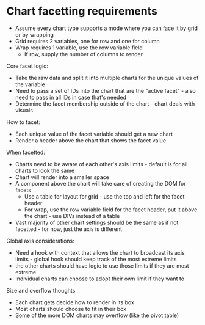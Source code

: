 # Chart facetting requirements

- Assume every chart type supports a mode where you can face it by grid or by wrapping
- Grid requires 2 variables, one for row and one for column
- Wrap requires 1 variable, use the row variable field
  - If row, supply the number of columns to render

Core facet logic:

- Take the raw data and split it into multiple charts for the unique values of the variable
- Need to pass a set of IDs into the chart that are the "active facet" - also need to pass in all IDs in case that's needed
- Determine the facet membership outside of the chart - chart deals with visuals

How to facet:

- Each unique value of the facet variable should get a new chart
- Render a header above the chart that shows the facet value

When facetted:

- Charts need to be aware of each other's axis limits - default is for all charts to look the same
- Chart will render into a smaller space
- A component above the chart will take care of creating the DOM for facets
  - Use a table for layout for grid - use the top and left for the facet header
  - For wrap, use the row variable field for the facet header, put it above the chart - use DIVs instead of a table
- Vast majority of other chart settings should be the same as if not facetted - for now, just the axis is different

Global axis considerations:

- Need a hook with context that allows the chart to broadcast its axis limits - global hook should keep track of the most extreme limits
- the other charts should have logic to use those limits if they are most extreme
- Individual charts can choose to adopt their own limit if they want to

Size and overflow thoughts

- Each chart gets decide how to render in its box
- Most charts should choose to fit in their box
- Some of the more DOM charts may overflow (like the pivot table)
